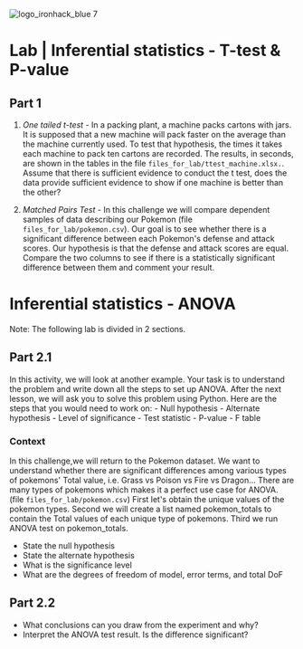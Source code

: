 ![logo_ironhack_blue 7](https://user-images.githubusercontent.com/23629340/40541063-a07a0a8a-601a-11e8-91b5-2f13e4e6b441.png)

# Lab | Inferential statistics - T-test & P-value

## Part 1

1. *One tailed t-test* - In a packing plant, a machine packs cartons with jars. It is supposed that a new machine will pack faster on the average than the machine currently used. To test that hypothesis, the times it takes each machine to pack ten cartons are recorded. The results, in seconds, are shown in the tables in the file `files_for_lab/ttest_machine.xlsx.`.
   Assume that there is sufficient evidence to conduct the t test, does the data provide sufficient evidence to show if one machine is better than the other?

2. *Matched Pairs Test* - In this challenge we will compare dependent samples of data describing our Pokemon (file `files_for_lab/pokemon.csv`). Our goal is to see whether there is a significant difference between each Pokemon's defense and attack scores. Our hypothesis is that the defense and attack scores are equal. Compare the two columns to see if there is a statistically significant difference between them and comment your result.


# Inferential statistics - ANOVA

Note: The following lab is divided in 2 sections.

## Part 2.1

In this activity, we will look at another example. Your task is to understand the problem and write down all the steps to set up ANOVA. After the next lesson, we will ask you to solve this problem using Python. Here are the steps that you would need to work on:
    - Null hypothesis
    - Alternate hypothesis
    - Level of significance
    - Test statistic
    - P-value
    - F table
    


### Context

In this challenge,we will return to the Pokemon dataset.   We want to understand whether there are significant differences among various types of pokemons' Total value, i.e. Grass vs Poison vs Fire vs Dragon... There are many types of pokemons which makes it a perfect use case for ANOVA. (file `files_for_lab/pokemon.csv`)
First let's obtain the unique values of the pokemon types.
Second we will create a list named pokemon_totals to contain the Total values of each unique type of pokemons.
Third we run ANOVA test on pokemon_totals.


- State the null hypothesis
- State the alternate hypothesis
- What is the significance level
- What are the degrees of freedom of model, error terms, and total DoF



## Part 2.2


- What conclusions can you draw from the experiment and why?
- Interpret the ANOVA test result. Is the difference significant?
